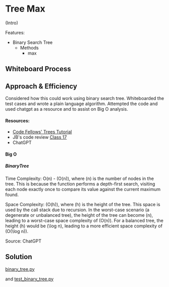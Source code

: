 # Tree Max
(Intro)

Features:

- Binary Search Tree
  - Methods
    - max


## Whiteboard Process



## Approach & Efficiency
Considered how this could work using binary search tree. Whiteboarded the test cases and wrote a plain language algorithm. Attempted the code and used chatgpt as a resource and to assist on Big O analysis.

#### Resources:

- [Code Fellows' Trees Tutorial](https://codefellows.github.io/common_curriculum/data_structures_and_algorithms/Code_401/class-15/resources/Trees.html)
- JB's code review [Class 17](https://zoom.us/rec/play/vu2fA0oAt_apPPWIqHibndKWKcf0ikQieYclVHkNjNh6LEqaHFZapVWjDytZGGV5DtIARPRux_p0KRWq.YL4FD0AzfO50WERT?canPlayFromShare=true&from=share_recording_detail&continueMode=true&componentName=rec-play&originRequestUrl=https%3A%2F%2Fzoom.us%2Frec%2Fshare%2FRFF8xFOEFYHuCXTaet2lxX3ZkT9IHeX_Ha0Psiv_a7NY7nxyQGm_oYjO9nJaDcuT.RaYfajx1j8uC4cRq)
- ChatGPT

#### Big O

##### BinaryTree
Time Complexity: O(n) - \(O(n)\), where \(n\) is the number of nodes in the tree. This is because the function performs a depth-first search, visiting each node exactly once to compare its value against the current maximum found.

Space Complexity: \(O(h)\), where \(h\) is the height of the tree. This space is used by the call stack due to recursion. In the worst-case scenario (a degenerate or unbalanced tree), the height of the tree can become \(n\), leading to a worst-case space complexity of \(O(n)\). For a balanced tree, the height \(h\) would be \(\log n\), leading to a more efficient space complexity of \(O(\log n)\).

Source: ChatGPT


## Solution
[binary_tree.py](/python/data_structures/binary_tree.py)

and [test_binary_tree.py](/python/tests/data_structures/test_binary_tree.py)
